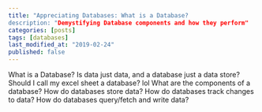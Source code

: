 ```yaml
---
title: "Appreciating Databases: What is a Database?
description: "Demystifying Database components and how they perform"
categories: [posts] 
tags: [databases]
last_modified_at: "2019-02-24"
published: false 
---
```


What is a Database? Is data just data, and a database just a data store? 
Should I call my excel sheet a database? lol
What are the components of a database? 
How do databases store data?
How do databases track changes to data?
How do databases query/fetch and write data?


